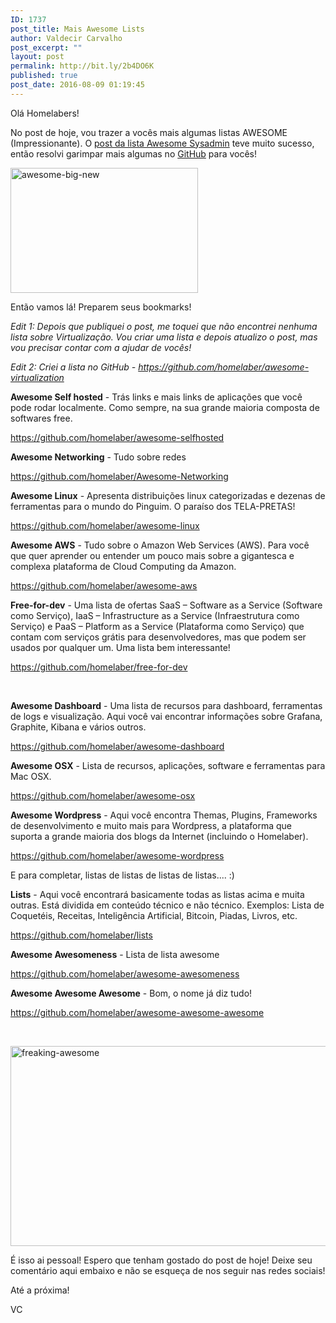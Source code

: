 ```yaml
---
ID: 1737
post_title: Mais Awesome Lists
author: Valdecir Carvalho
post_excerpt: ""
layout: post
permalink: http://bit.ly/2b4DO6K
published: true
post_date: 2016-08-09 01:19:45
---
```

Olá Homelabers!

No post de hoje, vou trazer a vocês mais algumas listas AWESOME (Impressionante). O <a href="http://homelaber.com.br/awesome-sysadmin/">post da lista Awesome Sysadmin</a> teve muito sucesso, então resolvi garimpar mais algumas no <a href="https://github.com/homelaber" target="_blank">GitHub</a> para vocês!

<img class="aligncenter wp-image-1709 size-medium" src="http://homelaber.com.br/site/wp-content/uploads/2016/06/awesome-big-new-300x200.png" alt="awesome-big-new" width="300" height="200" />

Então vamos lá! Preparem seus bookmarks!<!--more-->

<em>Edit 1: Depois que publiquei o post, me toquei que não encontrei nenhuma lista sobre Virtualização. Vou criar uma lista e depois atualizo o post, mas vou precisar contar com a ajudar de vocês!</em>

<em>Edit 2: Criei a lista no GitHub - <a href="https://github.com/homelaber/awesome-virtualization" target="_blank">https://github.com/homelaber/awesome-virtualization</a></em>

<strong>Awesome Self hosted</strong> - Trás links e mais links de aplicações que você pode rodar localmente. Como sempre, na sua grande maioria composta de softwares free.

https://github.com/homelaber/awesome-selfhosted

<strong>Awesome Networking</strong> - Tudo sobre redes

https://github.com/homelaber/Awesome-Networking

<strong>Awesome Linux</strong> - Apresenta distribuições linux categorizadas e dezenas de ferramentas para o mundo do Pinguim. O paraíso dos TELA-PRETAS!

https://github.com/homelaber/awesome-linux

<strong>Awesome AWS</strong> - Tudo sobre o Amazon Web Services (AWS). Para você que quer aprender ou entender um pouco mais sobre a gigantesca e complexa plataforma de Cloud Computing da Amazon.

https://github.com/homelaber/awesome-aws

<strong>Free-for-dev</strong> - Uma lista de ofertas SaaS – Software as a Service (Software como Serviço),
IaaS – Infrastructure as a Service (Infraestrutura como Serviço) e
PaaS – Platform as a Service (Plataforma como Serviço) que contam com serviços grátis para desenvolvedores, mas que podem ser usados por qualquer um. Uma lista bem interessante!

https://github.com/homelaber/free-for-dev

&nbsp;

<strong>Awesome Dashboard</strong> - Uma lista de recursos para dashboard, ferramentas de logs e visualização. Aqui você vai encontrar informações sobre Grafana, Graphite, Kibana e vários outros.

https://github.com/homelaber/awesome-dashboard

<strong>Awesome OSX</strong> - Lista de recursos, aplicações, software e ferramentas para Mac OSX.

https://github.com/homelaber/awesome-osx

<strong>Awesome Wordpress</strong> - Aqui você encontra Themas, Plugins, Frameworks de desenvolvimento e muito mais para Wordpress, a plataforma que suporta a grande maioria dos blogs da Internet (incluindo o Homelaber).

https://github.com/homelaber/awesome-wordpress

E para completar, listas de listas de listas de listas.... :)

<strong>Lists</strong> - Aqui você encontrará basicamente todas as listas acima e muita outras. Está dividida em conteúdo técnico e não técnico. Exemplos: Lista de Coquetéis, Receitas, Inteligência Artificial, Bitcoin, Piadas, Livros, etc.

https://github.com/homelaber/lists

<strong>Awesome Awesomeness</strong> - Lista de lista awesome

https://github.com/homelaber/awesome-awesomeness

<strong>Awesome Awesome Awesome</strong> - Bom, o nome já diz tudo!

https://github.com/homelaber/awesome-awesome-awesome

&nbsp;

<img class="aligncenter size-full wp-image-1840" src="http://homelaber.com.br/site/wp-content/uploads/2016/08/freaking-awesome.jpg" alt="freaking-awesome" width="600" height="320" />

É isso ai pessoal! Espero que tenham gostado do post de hoje! Deixe seu comentário aqui embaixo e não se esqueça de nos seguir nas redes sociais!

Até a próxima!

VC